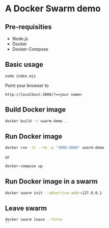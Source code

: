 # A Docker Swarm demo

## Pre-requisities

* Node.js
* Docker
* Docker-Compose

## Basic usage

```bash
node index.mjs
```

Point your browser to

```
http://localhost:3000/?=<your name>
```

## Build Docker image

```bash
docker build -t swarm-demo .
```

## Run Docker image

```bash
docker run -it --rm -p "3000:3000" swarm-demo
```

or

```bash
docker-compose up
```

## Run Docker image in a swarm

```bash
docker swarm init --advertise-addr=127.0.0.1
```

## Leave swarm

```bash
docker swarm leave --force
``